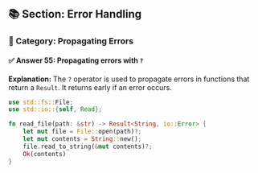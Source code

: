 ## 📚 Section: Error Handling  
### 🔹 Category: Propagating Errors  
#### ✅ Answer 55: Propagating errors with `?`

**Explanation:**
The `?` operator is used to propagate errors in functions that return a `Result`. It returns early if an error occurs.

```rust
use std::fs::File;
use std::io::{self, Read};

fn read_file(path: &str) -> Result<String, io::Error> {
    let mut file = File::open(path)?;
    let mut contents = String::new();
    file.read_to_string(&mut contents)?;
    Ok(contents)
}
```

